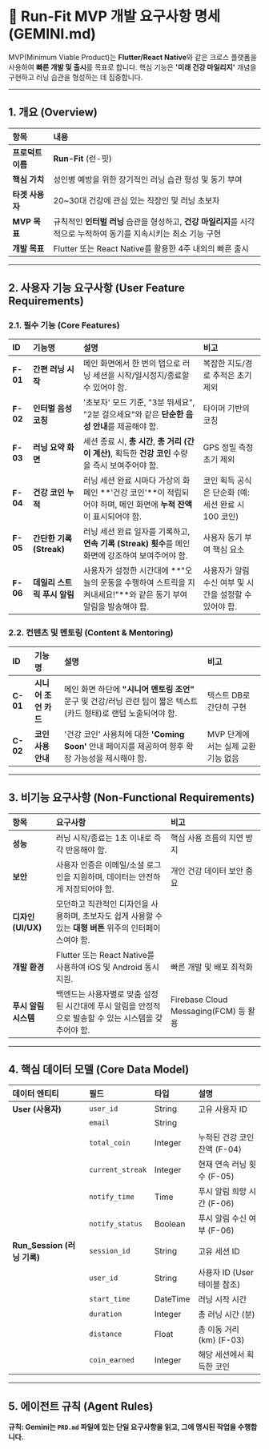 # 🏃 Run-Fit MVP 개발 요구사항 명세 (GEMINI.md)

MVP(Minimum Viable Product)는 **Flutter/React Native**와 같은 크로스 플랫폼을 사용하여 **빠른 개발 및 출시**를 목표로 합니다. 핵심 기능은 **'미래 건강 마일리지'** 개념을 구현하고 러닝 습관을 형성하는 데 집중합니다.

---

## 1. 개요 (Overview)

| 항목              | 내용                                                                                                               |
| :---------------- | :----------------------------------------------------------------------------------------------------------------- |
| **프로덕트 이름** | **Run-Fit** (런-핏)                                                                                                |
| **핵심 가치**     | 성인병 예방을 위한 장기적인 러닝 습관 형성 및 동기 부여                                                            |
| **타겟 사용자**   | 20~30대 건강에 관심 있는 직장인 및 러닝 초보자                                                                     |
| **MVP 목표**      | 규칙적인 **인터벌 러닝** 습관을 형성하고, **건강 마일리지**를 시각적으로 누적하여 동기를 지속시키는 최소 기능 구현 |
| **개발 목표**     | Flutter 또는 React Native를 활용한 4주 내외의 빠른 출시                                                            |

---

## 2. 사용자 기능 요구사항 (User Feature Requirements)

### 2.1. 필수 기능 (Core Features)

| ID       | 기능명                      | 설명                                                                                                              | 비고                                                   |
| :------- | :-------------------------- | :---------------------------------------------------------------------------------------------------------------- | :----------------------------------------------------- |
| **F-01** | **간편 러닝 시작**          | 메인 화면에서 한 번의 탭으로 러닝 세션을 시작/일시정지/종료할 수 있어야 함.                                       | 복잡한 지도/경로 추적은 초기 제외                      |
| **F-02** | **인터벌 음성 코칭**        | '초보자' 모드 기준, "3분 뛰세요", "2분 걸으세요"와 같은 **단순한 음성 안내**를 제공해야 함.                       | 타이머 기반의 코칭                                     |
| **F-03** | **러닝 요약 화면**          | 세션 종료 시, **총 시간**, **총 거리 (간이 계산)**, 획득한 **건강 코인** 수량을 즉시 보여주어야 함.               | GPS 정밀 측정 초기 제외                                |
| **F-04** | **건강 코인 누적**          | 러닝 세션 완료 시마다 가상의 화폐인 **'건강 코인'**이 적립되어야 하며, 메인 화면에 **누적 잔액**이 표시되어야 함. | 코인 획득 공식은 단순화 (예: 세션 완료 시 100 코인)    |
| **F-05** | **간단한 기록 (Streak)**    | 러닝 세션 완료 일자를 기록하고, **연속 기록 (Streak) 횟수**를 메인 화면에 강조하여 보여주어야 함.                 | 사용자 동기 부여 핵심 요소                             |
| **F-06** | **데일리 스트릭 푸시 알림** | 사용자가 설정한 시간대에 **"오늘의 운동을 수행하여 스트릭을 지켜내세요!"**와 같은 동기 부여 알림을 발송해야 함.   | 사용자가 알림 수신 여부 및 시간을 설정할 수 있어야 함. |

### 2.2. 컨텐츠 및 멘토링 (Content & Mentoring)

| ID       | 기능명               | 설명                                                                                                               | 비고                               |
| :------- | :------------------- | :----------------------------------------------------------------------------------------------------------------- | :--------------------------------- |
| **C-01** | **시니어 조언 카드** | 메인 화면 하단에 **"시니어 멘토링 조언"** 문구 및 건강/러닝 관련 팁이 짧은 텍스트(카드 형태)로 랜덤 노출되어야 함. | 텍스트 DB로 간단히 구현            |
| **C-02** | **코인 사용 안내**   | '건강 코인' 사용처에 대한 **'Coming Soon'** 안내 페이지를 제공하여 향후 확장 가능성을 제시해야 함.                 | MVP 단계에서는 실제 교환 기능 없음 |

---

## 3. 비기능 요구사항 (Non-Functional Requirements)

| 항목                 | 요구사항                                                                                                  | 비고                                  |
| :------------------- | :-------------------------------------------------------------------------------------------------------- | :------------------------------------ |
| **성능**             | 러닝 시작/종료는 1초 이내로 즉각 반응해야 함.                                                             | 핵심 사용 흐름의 지연 방지            |
| **보안**             | 사용자 인증은 이메일/소셜 로그인을 지원하며, 데이터는 안전하게 저장되어야 함.                             | 개인 건강 데이터 보안 중요            |
| **디자인 (UI/UX)**   | 모던하고 직관적인 디자인을 사용하며, 초보자도 쉽게 사용할 수 있는 **대형 버튼** 위주의 인터페이스여야 함. |                                       |
| **개발 환경**        | Flutter 또는 React Native를 사용하여 iOS 및 Android 동시 지원.                                            | 빠른 개발 및 배포 최적화              |
| **푸시 알림 시스템** | 백엔드는 사용자별로 맞춤 설정된 시간대에 푸시 알림을 안정적으로 발송할 수 있는 시스템을 갖추어야 함.      | Firebase Cloud Messaging(FCM) 등 활용 |

---

## 4. 핵심 데이터 모델 (Core Data Model)

| 데이터 엔티티               | 필드             | 타입     | 설명                         |
| :-------------------------- | :--------------- | :------- | :--------------------------- |
| **User (사용자)**           | `user_id`        | String   | 고유 사용자 ID               |
|                             | `email`          | String   |                              |
|                             | `total_coin`     | Integer  | 누적된 건강 코인 잔액 (F-04) |
|                             | `current_streak` | Integer  | 현재 연속 러닝 횟수 (F-05)   |
|                             | `notify_time`    | Time     | 푸시 알림 희망 시간 (F-06)   |
|                             | `notify_status`  | Boolean  | 푸시 알림 수신 여부 (F-06)   |
| **Run_Session (러닝 기록)** | `session_id`     | String   | 고유 세션 ID                 |
|                             | `user_id`        | String   | 사용자 ID (User 테이블 참조) |
|                             | `start_time`     | DateTime | 러닝 시작 시간               |
|                             | `duration`       | Integer  | 총 러닝 시간 (분)            |
|                             | `distance`       | Float    | 총 이동 거리 (km) (F-03)     |
|                             | `coin_earned`    | Integer  | 해당 세션에서 획득한 코인    |

---

## 5. 에이전트 규칙 (Agent Rules)

**규칙: Gemini는 `PRD.md` 파일에 있는 단일 요구사항을 읽고, 그에 명시된 작업을 수행합니다.**
